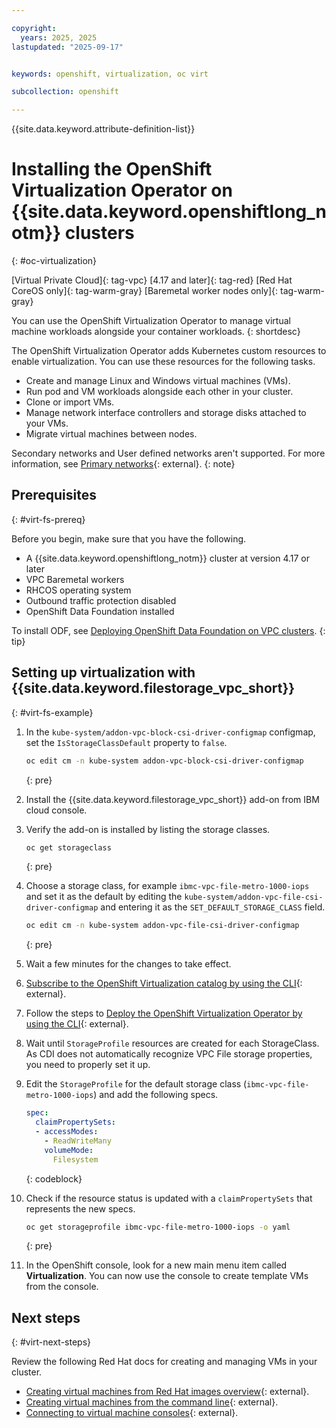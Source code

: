 ```yaml
---

copyright:
  years: 2025, 2025
lastupdated: "2025-09-17"


keywords: openshift, virtualization, oc virt

subcollection: openshift

---
```


{{site.data.keyword.attribute-definition-list}}

# Installing the OpenShift Virtualization Operator on {{site.data.keyword.openshiftlong_notm}} clusters
{: #oc-virtualization}

[Virtual Private Cloud]{: tag-vpc}
[4.17 and later]{: tag-red}
[Red Hat CoreOS only]{: tag-warm-gray}
[Baremetal worker nodes only]{: tag-warm-gray}


You can use the OpenShift Virtualization Operator to manage virtual machine workloads alongside your container workloads.
{: shortdesc}

The OpenShift Virtualization Operator adds Kubernetes custom resources to enable virtualization. You can use these resources for the following tasks.

- Create and manage Linux and Windows virtual machines (VMs).
- Run pod and VM workloads alongside each other in your cluster.
- Clone or import VMs.
- Manage network interface controllers and storage disks attached to your VMs.
- Migrate virtual machines between nodes.


Secondary networks and User defined networks aren't supported. For more information, see [Primary networks](https://docs.redhat.com/en/documentation/openshift_container_platform/4.17/html/multiple_networks/primary-networks){: external}.
{: note}

## Prerequisites
{: #virt-fs-prereq}

Before you begin, make sure that you have the following.

- A {{site.data.keyword.openshiftlong_notm}} cluster at version 4.17 or later
- VPC Baremetal workers
- RHCOS operating system
- Outbound traffic protection disabled
- OpenShift Data Foundation installed

To install ODF, see [Deploying OpenShift Data Foundation on VPC clusters](/docs/openshift?topic=openshift-deploy-odf-vpc&interface=ui).
{: tip}

## Setting up virtualization with {{site.data.keyword.filestorage_vpc_short}}
{: #virt-fs-example}


1. In the `kube-system/addon-vpc-block-csi-driver-configmap` configmap, set the `IsStorageClassDefault` property to `false`.
    ```sh
    oc edit cm -n kube-system addon-vpc-block-csi-driver-configmap
    ```
    {: pre}


1. Install the {{site.data.keyword.filestorage_vpc_short}} add-on from IBM cloud console.

1. Verify the add-on is installed by listing the storage classes.
    ```sh
    oc get storageclass
    ```
    {: pre}


1. Choose a storage class, for example `ibmc-vpc-file-metro-1000-iops` and set it as the default by editing the `kube-system/addon-vpc-file-csi-driver-configmap` and entering it as the `SET_DEFAULT_STORAGE_CLASS` field.
    ```sh
    oc edit cm -n kube-system addon-vpc-file-csi-driver-configmap
    ```
    {: pre}


1. Wait a few minutes for the changes to take effect.

1. [Subscribe to the OpenShift Virtualization catalog by using the CLI](https://docs.openshift.com/container-platform/4.17/virt/install/installing-virt.html#virt-subscribing-cli_installing-virt){: external}.

1. Follow the steps to [Deploy the OpenShift Virtualization Operator by using the CLI](https://docs.openshift.com/container-platform/4.17/virt/install/installing-virt.html#installing-virt-operator-cli_installing-virt){: external}.

1. Wait until `StorageProfile` resources are created for each StorageClass. As CDI does not automatically recognize VPC File storage properties, you need to properly set it up.

1. Edit the `StorageProfile` for the default storage class (`ibmc-vpc-file-metro-1000-iops`) and add the following specs.
    ```yaml
    spec:
      claimPropertySets:
      - accessModes:
        - ReadWriteMany
        volumeMode:
          Filesystem
    ```
    {: codeblock}

1. Check if the resource status is updated with a `claimPropertySets` that represents the new specs.
    ```sh
    oc get storageprofile ibmc-vpc-file-metro-1000-iops -o yaml
    ```
    {: pre}

1. In the OpenShift console, look for a new main menu item called **Virtualization**. You can now use the console to create template VMs from the console.

## Next steps
{: #virt-next-steps}

Review the following Red Hat docs for creating and managing VMs in your cluster.

- [Creating virtual machines from Red Hat images overview](https://docs.openshift.com/container-platform/4.17/virt/virtual_machines/creating_vms_rh/virt-creating-vms-from-rh-images-overview.html){: external}.
- [Creating virtual machines from the command line](https://docs.redhat.com/en/documentation/openshift_container_platform/4.17/html/virtualization/virtual-machines#virt-creating-vms-from-cli){: external}.
- [Connecting to virtual machine consoles](https://docs.openshift.com/container-platform/4.17/virt/virtual_machines/virt-accessing-vm-consoles.html){: external}.
